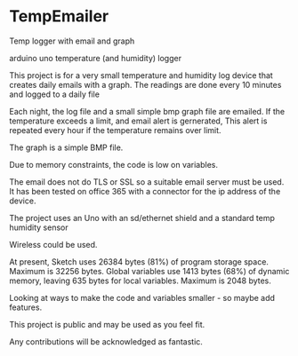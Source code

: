 # TempEmailer
Temp logger with email and graph

arduino uno temperature (and humidity) logger

This project is for a very small temperature and humidity log device that creates daily emails with a graph.
The readings are done every 10 minutes and logged to a daily file

Each night, the log file and a small simple bmp graph file are emailed.
If the temperature exceeds a limit, and email alert is gernerated, 
This alert is repeated every hour if the temperature remains over limit.

The graph is a simple BMP file.

Due to memory constraints, the code is low on variables.

The email does not do TLS or SSL so a suitable email server must be used.
It has been tested on office 365 with a connector for the ip address of the device.

The project uses an Uno with an sd/ethernet shield and a standard temp humidity sensor

Wireless could be used.

At present,
Sketch uses 26384 bytes (81%) of program storage space. Maximum is 32256 bytes.
Global variables use 1413 bytes (68%) of dynamic memory, leaving 635 bytes for local variables. Maximum is 2048 bytes.

Looking at ways to make the code and variables smaller - so maybe add features.

This project is public and may be used as you feel fit.

Any contributions will be acknowledged as fantastic.


